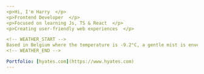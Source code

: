 ```yaml
---
<p>Hi, I'm Harry  </p>
<p>Frontend Developer  </p>
<p>Focused on learning Js, TS & React  </p>
<p>Creating user-friendly web experiences  </p>

<!-- WEATHER_START -->  
Based in Belgium where the temperature is -9.2°C, a gentle mist is enveloping the surroundings, creating a serene atmosphere.  
<!-- WEATHER_END -->  

Portfolio: [hyates.com](https://www.hyates.com)
---
```

